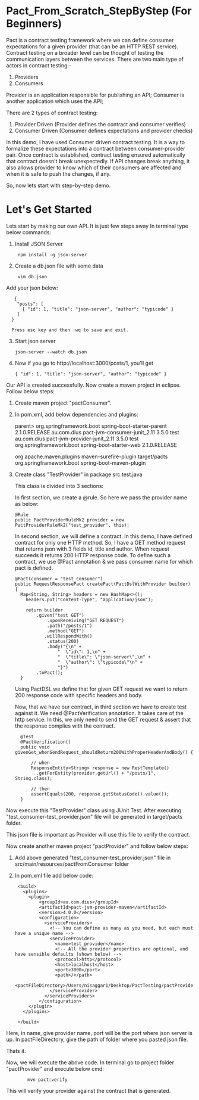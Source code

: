 # Pact_From_Scratch_StepByStep (For Beginners)

Pact is a contract testing framework where we can define consumer expectations for a given provider 
(that can be an HTTP REST service). Contract testing on a broader level can be thought of testing
the communication layers between the services. 
There are two main type of actors in contract testing:-
1. Providers
2. Consumers

Provider is an application responsible for publishing an API;
Consumer is another application which uses the API;

There are 2 types of contract testing:
1. Provider Driven (Provider defines the contract and consumer verifies)
2. Consumer Driven (Consumer defines expectations and provider checks)

In this demo, I have used Consumer driven contract testing.
It is a way to formalize these expectations into a contract between consumer-provider pair. 
Once contract is established, contract testing ensured automatically that contract doesn't break unexpectedly.
If API changes break anything, it also allows provider to know which of their consumers are affected and when 
it is safe to push the changes, if any.

So, now lets start with step-by-step demo.

# Let's Get Started

Lets start by making our own API. It is just few steps away
In terminal type below commands:

1. Install JSON Server
  
        npm install -g json-server

2. Create a db.json file with some data

        vim db.json
        
 Add your json below:
 
       {
        "posts": [
          { "id": 1, "title": "json-server", "author": "typicode" }
        ]
      }
      
      Press esc key and then :wq to save and exit.
      
3.  Start json server

        json-server --watch db.json
        
 4. Now if you go to http://localhost:3000/posts/1, you'll get

        { "id": 1, "title": "json-server", "author": "typicode" }

Our API is created successfully. Now create a maven project in eclipse. Follow below steps:

  1. Create maven project "pactConsumer".
  
  2. In pom.xml, add below dependencies and plugins:
  
      parent>
        <groupId>org.springframework.boot</groupId>
        <artifactId>spring-boot-starter-parent</artifactId>
        <version>2.1.0.RELEASE</version>
    </parent>
 	  <dependencies> 
        <dependency>
            <groupId>au.com.dius</groupId>
            <artifactId>pact-jvm-consumer-junit_2.11</artifactId>
            <version>3.5.0</version>
            <scope>test</scope>
        </dependency>
        <dependency>
            <groupId>au.com.dius</groupId>
            <artifactId>pact-jvm-provider-junit_2.11</artifactId>
            <version>3.5.0</version>
            <scope>test</scope>
        </dependency>
            <dependency>
                <groupId>org.springframework.boot</groupId>
                <artifactId>spring-boot-starter-web</artifactId>
                <version>2.1.0.RELEASE</version>
            </dependency>

        </dependencies>
      <build>
        <plugins>
            <plugin>
                <groupId>org.apache.maven.plugins</groupId>
            <artifactId>maven-surefire-plugin</artifactId>
            <configuration>
                <systemPropertyVariables>
                    <pact.rootDir>target/pacts</pact.rootDir>
                </systemPropertyVariables>
            </configuration>
            </plugin>
            <plugin>
                    <groupId>org.springframework.boot</groupId>
                    <artifactId>spring-boot-maven-plugin</artifactId>
            </plugin>
       </plugins>
       </build>
   
 3. Create class "TestProvider" in package src.test.java
 
    This class is divided into 3 sections:
    
    In first section, we create a @rule. So here we pass the provider name as below:
    
        @Rule
        public PactProviderRuleMk2 provider = new PactProviderRuleMk2("test_provider", this);
 
    In second section, we will define a contract. In this demo, I have defined contract for only one HTTP method.
    So, I have a GET method request that returns json with 3 fields id, title and author. When request succeeds it returns
    200 HTTP response code. To define such a contract, we use @Pact annotation & we pass consumer name for which pact is 
    defined.
     
        @Pact(consumer = "test_consumer")
        public RequestResponsePact createPact(PactDslWithProvider builder) {
          Map<String, String> headers = new HashMap<>();
            headers.put("Content-Type", "application/json");

            return builder
                .given("test GET")
                    .uponReceiving("GET REQUEST")
                    .path("/posts/1")
                    .method("GET")
                   .willRespondWith()
                    .status(200)
                    .body("{\n" + 
                        "  \"id\": 1,\n" + 
                        "  \"title\": \"json-server\",\n" + 
                        "  \"author\": \"typicode\"\n" + 
                        "}")
                .toPact();
          }

    Using PactDSL we define that for given GET request we want to return 200 response code with specific headers and body.
    
    Now, that we have our contract, in third section we have to create test against it.
    We need @PactVerification annotation. It takes care of the http service.
    In this, we only need to send the GET request & assert that the response complies with the contract.
    
          @Test
          @PactVerification()
          public void givenGet_whenSendRequest_shouldReturn200WithProperHeaderAndBody() {

              // when
              ResponseEntity<String> response = new RestTemplate()
                .getForEntity(provider.getUrl() + "/posts/1", String.class);

              // then
              assertEquals(200, response.getStatusCode().value());
          }

  Now execute this "TestProvider" class using JUnit Test. After executing "test_consumer-test_provider.json" file will be       generated in target/pacts folder.
  
  This json file is important as Provider will use this file to verify the contract.
  
  Now create another maven project "pactProvider" and follow below steps:
  1. Add above generated "test_consumer-test_provider.json" file in src/main/resources/pactFromConsumer folder 
  1. In pom.xml file add below code:
      
          <build>
            <plugins>
              <plugin>
                  <groupId>au.com.dius</groupId>
                  <artifactId>pact-jvm-provider-maven</artifactId>
                  <version>4.0.0</version>
                  <configuration>
                    <serviceProviders>
                      <!-- You can define as many as you need, but each must have a unique name -->
                      <serviceProvider>
                        <name>test_provider</name>
                        <!-- All the provider properties are optional, and have sensible defaults (shown below) -->
                        <protocol>http</protocol>
                        <host>localhost</host>
                        <port>3000</port>
                        <path>/</path>
                       <pactFileDirectory>/Users/nisaggar1/Desktop/PactTesting/pactProvider/src/main/resources/pactFromConsumer</pactFileDirectory>
                      </serviceProvider>
                    </serviceProviders>
                  </configuration>
              </plugin>
            </plugins>

          </build>
          
   Here, in name, give provider name, port will be the port where json server is up. 
   In pactFileDirectory, give the path of folder where you pasted json file.
   
   Thats it.
   
   Now, we will execute the above code. 
   In terminal go to project folder "pactProvider" and execute below cmd:
   
            mvn pact:verify
            
   This will verify your provider against the contract that is generated.
   
